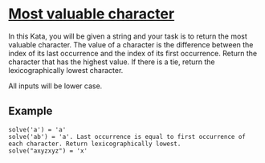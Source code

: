 # [Most valuable character](https://www.codewars.com/kata/most-valuable-character "https://www.codewars.com/kata/5dd5128f16eced000e4c42ba")

In this Kata, you will be given a string and your task is to return the most valuable character. The value of a character is the difference between the index of its last occurrence and the index of its first occurrence. Return the character that has the highest value. If there is a tie, return the lexicographically lowest character.

All inputs will be lower case. 

## Example

```
solve('a') = 'a'
solve('ab') = 'a'. Last occurrence is equal to first occurrence of each character. Return lexicographically lowest.
solve("axyzxyz") = 'x'
```